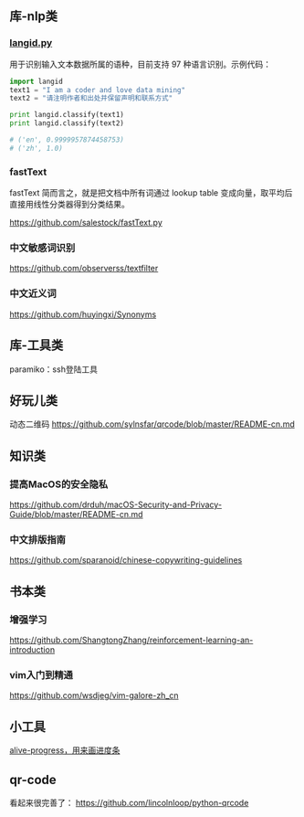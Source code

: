 

## 库-nlp类
### [langid.py](https://github.com/saffsd/langid.py)


用于识别输入文本数据所属的语种，目前支持 97 种语言识别。示例代码：

```py
import langid
text1 = "I am a coder and love data mining"
text2 = "请注明作者和出处并保留声明和联系方式"

print langid.classify(text1)
print langid.classify(text2)

# ('en', 0.9999957874458753)
# ('zh', 1.0)
```


### fastText

fastText 简而言之，就是把文档中所有词通过 lookup table 变成向量，取平均后直接用线性分类器得到分类结果。

https://github.com/salestock/fastText.py


### 中文敏感词识别


https://github.com/observerss/textfilter

### 中文近义词

https://github.com/huyingxi/Synonyms

## 库-工具类
paramiko：ssh登陆工具

## 好玩儿类
动态二维码 https://github.com/sylnsfar/qrcode/blob/master/README-cn.md

## 知识类

### 提高MacOS的安全隐私
https://github.com/drduh/macOS-Security-and-Privacy-Guide/blob/master/README-cn.md

### 中文排版指南

https://github.com/sparanoid/chinese-copywriting-guidelines


## 书本类
### 增强学习
https://github.com/ShangtongZhang/reinforcement-learning-an-introduction

### vim入门到精通

https://github.com/wsdjeg/vim-galore-zh_cn

## 小工具
[alive-progress，用来画进度条](https://github.com/rsalmei/alive-progress)


## qr-code


看起来很完善了： https://github.com/lincolnloop/python-qrcode
